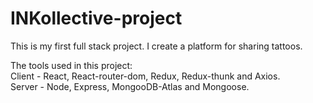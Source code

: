 # INKollective-project
This is my first full stack project. I create a platform for sharing tattoos.

The tools used in this project: <br/>
Client - React, React-router-dom, Redux, Redux-thunk and Axios.<br/>
Server - Node, Express, MongooDB-Atlas and Mongoose.
